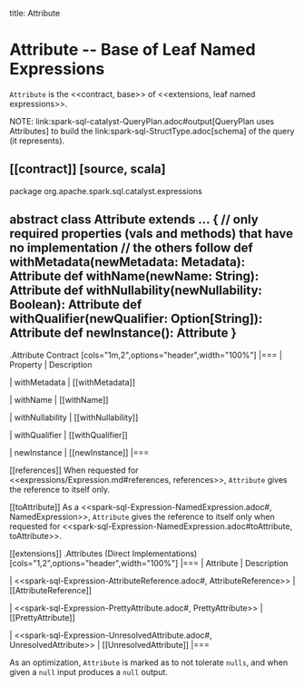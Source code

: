 title: Attribute

# Attribute -- Base of Leaf Named Expressions

`Attribute` is the <<contract, base>> of <<extensions, leaf named expressions>>.

NOTE: link:spark-sql-catalyst-QueryPlan.adoc#output[QueryPlan uses Attributes] to build the link:spark-sql-StructType.adoc[schema] of the query (it represents).

[[contract]]
[source, scala]
----
package org.apache.spark.sql.catalyst.expressions

abstract class Attribute extends ... {
  // only required properties (vals and methods) that have no implementation
  // the others follow
  def withMetadata(newMetadata: Metadata): Attribute
  def withName(newName: String): Attribute
  def withNullability(newNullability: Boolean): Attribute
  def withQualifier(newQualifier: Option[String]): Attribute
  def newInstance(): Attribute
}
----

.Attribute Contract
[cols="1m,2",options="header",width="100%"]
|===
| Property
| Description

| withMetadata
| [[withMetadata]]

| withName
| [[withName]]

| withNullability
| [[withNullability]]

| withQualifier
| [[withQualifier]]

| newInstance
| [[newInstance]]
|===

[[references]]
When requested for <<expressions/Expression.md#references, references>>, `Attribute` gives the reference to itself only.

[[toAttribute]]
As a <<spark-sql-Expression-NamedExpression.adoc#, NamedExpression>>, `Attribute` gives the reference to itself only when requested for <<spark-sql-Expression-NamedExpression.adoc#toAttribute, toAttribute>>.

[[extensions]]
.Attributes (Direct Implementations)
[cols="1,2",options="header",width="100%"]
|===
| Attribute
| Description

| <<spark-sql-Expression-AttributeReference.adoc#, AttributeReference>>
| [[AttributeReference]]

| <<spark-sql-Expression-PrettyAttribute.adoc#, PrettyAttribute>>
| [[PrettyAttribute]]

| <<spark-sql-Expression-UnresolvedAttribute.adoc#, UnresolvedAttribute>>
| [[UnresolvedAttribute]]
|===

As an optimization, `Attribute` is marked as to not tolerate `nulls`, and when given a `null` input produces a `null` output.
